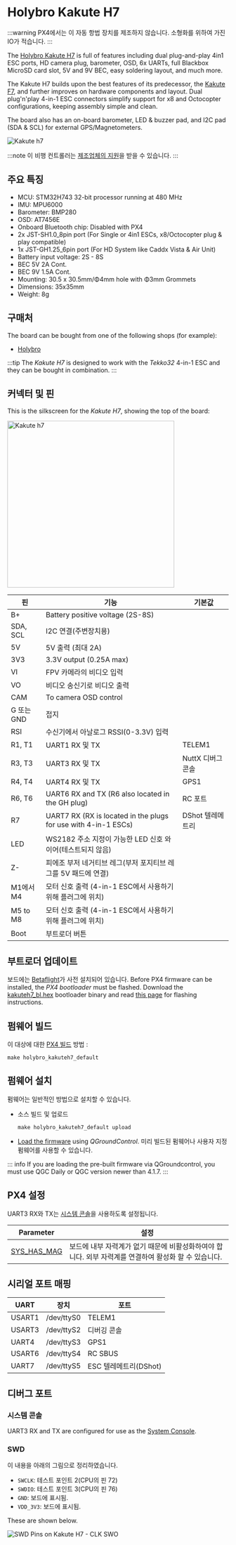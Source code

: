# Holybro Kakute H7

<Badge type="tip" text="PX4 v1.13" />

:::warning
PX4에서는 이 자동 항법 장치를 제조하지 않습니다.
소형화를 위하여 가진 IO가 적습니다.
:::

The [Holybro Kakute H7](https://holybro.com/products/kakute-h7) is full of features including dual plug-and-play 4in1 ESC ports, HD camera plug, barometer, OSD, 6x UARTs, full Blackbox MicroSD card slot, 5V and 9V BEC, easy soldering layout, and much more.

The Kakute H7 builds upon the best features of its predecessor, the [Kakute F7](../flight_controller/kakutef7.md), and further improves on hardware components and layout. Dual plug'n'play 4-in-1 ESC connectors simplify support for x8 and Octocopter configurations, keeping assembly simple and clean.

The board also has an on-board barometer, LED & buzzer pad, and I2C pad (SDA & SCL) for external GPS/Magnetometers.

![Kakute h7](../../assets/flight_controller/kakuteh7/kakuteh7.png)

:::note
이 비행 컨트롤러는 [제조업체의 지원](../flight_controller/autopilot_manufacturer_supported.md)을 받을 수 있습니다.
:::

## 주요 특징

- MCU: STM32H743 32-bit processor running at 480 MHz
- IMU: MPU6000
- Barometer: BMP280
- OSD: AT7456E
- Onboard Bluetooth chip: Disabled with PX4
- 2x JST-SH1.0_8pin port (For Single or 4in1 ESCs, x8/Octocopter plug & play compatible)
- 1x JST-GH1.25_6pin port (For HD System like Caddx Vista & Air Unit)
- Battery input voltage: 2S - 8S
- BEC 5V 2A Cont.
- BEC 9V 1.5A Cont.
- Mounting: 30.5 x 30.5mm/Φ4mm hole with Φ3mm Grommets
- Dimensions: 35x35mm
- Weight: 8g

## 구매처

The board can be bought from one of the following shops (for example):

- [Holybro](https://holybro.com/products/kakute-h7)

:::tip
The _Kakute H7_ is designed to work with the _Tekko32_ 4-in-1 ESC and they can be bought in combination.
:::

## 커넥터 및 핀

This is the silkscreen for the _Kakute H7_, showing the top of the board:

<img src="../../assets/flight_controller/kakuteh7/kakuteh7_silk.png" width="380px" title="Kakute h7" />

| 핀        | 기능                                                             | 기본값          |
| -------- | -------------------------------------------------------------- | ------------ |
| B+       | Battery positive voltage (2S-8S)                               |              |
| SDA, SCL | I2C 연결(주변장치용)                                                  |              |
| 5V       | 5V 출력 (최대 2A)                                                  |              |
| 3V3      | 3.3V output (0.25A max)                                        |              |
| VI       | FPV 카메라의 비디오 입력                                                |              |
| VO       | 비디오 송신기로 비디오 출력                                                |              |
| CAM      | To camera OSD control                                          |              |
| G 또는 GND | 접지                                                             |              |
| RSI      | 수신기에서 아날로그 RSSI(0-3.3V) 입력                                     |              |
| R1, T1   | UART1 RX 및 TX                                                  | TELEM1       |
| R3, T3   | UART3 RX 및 TX                                                  | NuttX 디버그 콘솔 |
| R4, T4   | UART4 RX 및 TX                                                  | GPS1         |
| R6, T6   | UART6 RX and TX (R6 also located in the GH plug)               | RC 포트        |
| R7       | UART7 RX (RX is located in the plugs for use with 4-in-1 ESCs) | DShot 텔레메트리  |
| LED      | WS2182 주소 지정이 가능한 LED 신호 와이어(테스트되지 않음)                         |              |
| Z-       | 피에조 부저 네거티브 레그(부저 포지티브 레그를 5V 패드에 연결)                          |              |
| M1에서 M4  | 모터 신호 출력 (4-in-1 ESC에서 사용하기 위해 플러그에 위치)                        |              |
| M5 to M8 | 모터 신호 출력 (4-in-1 ESC에서 사용하기 위해 플러그에 위치)                        |              |
| Boot     | 부트로더 버튼                                                        |              |

<a id="bootloader"></a>

## 부트로더 업데이트

보드에는 [Betaflight](https://github.com/betaflight/betaflight/wiki)가 사전 설치되어 있습니다. Before PX4 firmware can be installed, the _PX4 bootloader_ must be flashed. Download the [kakuteh7_bl.hex](https://github.com/PX4/PX4-user_guide/raw/main/assets/flight_controller/kakuteh7/holybro_kakuteh7_bootloader.hex) bootloader binary and read [this page](../advanced_config/bootloader_update_from_betaflight.md) for flashing instructions.

## 펌웨어 빌드

이 대상에 대한 [PX4 빌드](../dev_setup/building_px4.md) 방법 :

```
make holybro_kakuteh7_default
```

## 펌웨어 설치

펌웨어는 일반적인 방법으로 설치할 수 있습니다.

- 소스 빌드 및 업로드

  ```
  make holybro_kakuteh7_default upload
  ```

- [Load the firmware](../config/firmware.md) using _QGroundControl_. 미리 빌드된 펌웨어나 사용자 지정 펌웨어를 사용할 수 있습니다.

::: info
If you are loading the pre-built firmware via QGroundcontrol, you must use QGC Daily or QGC version newer than 4.1.7.
:::

## PX4 설정

UART3 RX와 TX는 [시스템 콘솔](../debug/system_console.md)을 사용하도록 설정됩니다.

| Parameter                                                              | 설정                                                         |
| ---------------------------------------------------------------------- | ---------------------------------------------------------- |
| [SYS_HAS_MAG](../advanced_config/parameter_reference.md#SYS_HAS_MAG) | 보드에 내부 자력계가 없기 때문에 비활성화하여야 합니다. 외부 자력계를 연결하여 활성화 할 수 있습니다. |

## 시리얼 포트 매핑

| UART   | 장치         | 포트               |
| ------ | ---------- | ---------------- |
| USART1 | /dev/ttyS0 | TELEM1           |
| USART3 | /dev/ttyS2 | 디버깅 콘솔           |
| UART4  | /dev/ttyS3 | GPS1             |
| USART6 | /dev/ttyS4 | RC SBUS          |
| UART7  | /dev/ttyS5 | ESC 텔레메트리(DShot) |

## 디버그 포트

### 시스템 콘솔

UART3 RX and TX are configured for use as the [System Console](../debug/system_console.md).

### SWD

이 내용을 아래의 그림으로 정리하였습니다.

- `SWCLK`: 테스트 포인트 2(CPU의 핀 72)
- `SWDIO`: 테스트 포인트 3(CPU의 핀 76)
- `GND`: 보드에 표시됨.
- `VDD_3V3`: 보드에 표시됨.

These are shown below.

![SWD Pins on Kakute H7 - CLK SWO](../../assets/flight_controller/kakuteh7/kakuteh7_debug_swd_port.jpg)
